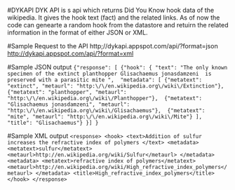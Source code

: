 #DYKAPI
DYK API is s api which returns Did You Know hook data of the wikipedia. It gives the hook text (fact) and the related links.
As of now the code can genearte a random hook from the datastore and retuirn the related information in the format of either
JSON or XML.

#Sample Request to the API
http;//dykapi.appspot.com/api/?format=json
http://dykapi.appspot.com/api/?format=xml

#Sample JSON output
`{"response": [
	{"hook": {
		"text": "The only known specimen of the extinct planthopper Glisachaemus jonasdamzeni 
				is preserved with a parasitic mite ", 
		"metadata": [
			{"metatext": "extinct", "metaurl": "http:\/\/en.wikipedia.org\/wiki\/Extinction"}, 
			{"metatext": "planthopper", "metaurl": "http:\/\/en.wikipedia.org\/wiki\/Planthopper"}, 
			{"metatext": "Glisachaemus jonasdamzeni", "metaurl": "http:\/\/en.wikipedia.org\/wiki\/Glisachaemus"}, 
			{"metatext": "mite", "metaurl": "http:\/\/en.wikipedia.org\/wiki\/Mite"}
			], 
		"title": "Glisachaemus"}
	}]
}`

#Sample XML output
`<response>
	<hook>
		<text>Addition of sulfur increases the refractive index of polymers </text>
		<metadata>
			<metatext>sulfur</metatext>
			<metaurl>http://en.wikipedia.org/wiki/Sulfur</metaurl>
		</metadata>
		<metadata>
			<metatext>refractive index of polymers</metatext>
			<metaurl>http://en.wikipedia.org/wiki/High_refractive_index_polymers</metaurl>
		</metadata>
		<title>High_refractive_index_polymers</title>
	</hook>
</response>`